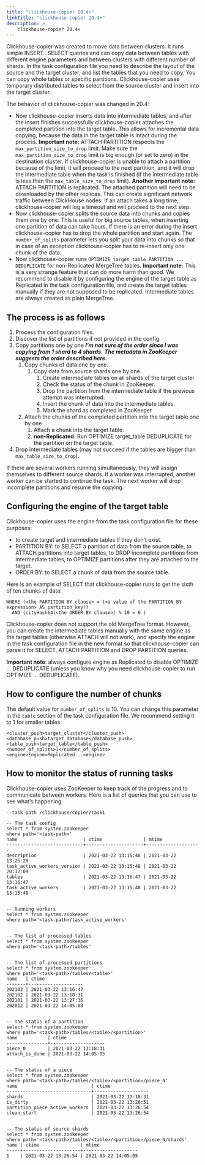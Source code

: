 ```yaml
---
title: "clickhouse-copier 20.4+"
linkTitle: "clickhouse-copier 20.4+"
description: >
    clickhouse-copier 20.4+
---
```

Clickhouse-copier was created to move data between clusters.
It runs simple INSERT…SELECT queries and can copy data between tables with different engine parameters and between clusters with different number of shards.
In the task configuration file you need to describe the layout of the source and the target cluster, and list the tables that you need to copy. You can copy whole tables or specific partitions.
Clickhouse-copier uses temporary distributed tables to select from the source cluster and insert into the target cluster.

The behavior of clickhouse-copier was changed in 20.4:

* Now clickhouse-copier inserts data into intermediate tables, and after the insert finishes successfully clickhouse-copier attaches the completed partition into the target table. This allows for incremental data copying, because the data in the target table is intact during the process. **Important note:** ATTACH PARTITION respects the `max_partition_size_to_drop` limit. Make sure the `max_partition_size_to_drop` limit is big enough (or set to zero) in the destination cluster. If clickhouse-copier is unable to attach a partition because of the limit, it will proceed to the next partition, and it will drop the intermediate table when the task is finished (if the intermediate table is less than the `max_table_size_to_drop` limit). **Another important note:** ATTACH PARTITION is replicated. The attached partition will need to be downloaded by the other replicas. This can create significant network traffic between ClickHouse nodes. If an attach takes a long time, clickhouse-copier will log a timeout and will proceed to the next step.
* Now clickhouse-copier splits the source data into chunks and copies them one by one. This is useful for big source tables, when inserting one partition of data can take hours. If there is an error during the insert clickhouse-copier has to drop the whole partition and start again. The `number_of_splits` parameter lets you split your data into chunks so that in case of an exception clickhouse-copier has to re-insert only one chunk of the data.
* Now clickhouse-copier runs `OPTIMIZE target_table PARTITION ... DEDUPLICATE` for non-Replicated MergeTree tables. **Important note:** This is a very strange feature that can do more harm than good. We recommend to disable it by configuring the engine of the target table as Replicated in the task configuration file, and create the target tables manually if they are not supposed to be replicated. Intermediate tables are always created as plain MergeTree.

## The process is as follows

1. Process the configuration files.
2. Discover the list of partitions if not provided in the config.
3. Copy partitions one by one _**I’m not sure of the order since I was copying from 1 shard to 4 shards.**_ _**The metadata in ZooKeeper suggests the order described here.**_
   1. Copy chunks of data one by one.
      1. Copy data from source shards one by one.
         1. Create intermediate tables on all shards of the target cluster.
         2. Check the status of the chunk in ZooKeeper.
         3. Drop the partition from the intermediate table if the previous attempt was interrupted.
         4. Insert the chunk of data into the intermediate tables.
         5. Mark the shard as completed in ZooKeeper
   2. Attach the chunks of the completed partition into the target table one by one
      1. Attach a chunk into the target table.
      2. **non-Replicated:** Run OPTIMIZE target_table DEDUPLICATE for the partition on the target table.
4. Drop intermediate tables (may not succeed if the tables are bigger than `max_table_size_to_drop`).

If there are several workers running simultaneously, they will assign themselves to different source shards.
If a worker was interrupted, another worker can be started to continue the task. The next worker will drop incomplete partitions and resume the copying.

## Configuring the engine of the target table

Clickhouse-copier uses the engine from the task configuration file for these purposes:

* to create target and intermediate tables if they don’t exist.
* PARTITION BY: to SELECT a partition of data from the source table, to ATTACH partitions into target tables, to DROP incomplete partitions from intermediate tables, to OPTIMIZE partitions after they are attached to the target.
* ORDER BY: to SELECT a chunk of data from the source table.

Here is an example of SELECT that clickhouse-copier runs to get the sixth of ten chunks of data:

```text
WHERE (<the PARTITION BY clause> = (<a value of the PARTITION BY expression> AS partition_key))
  AND (cityHash64(<the ORDER BY clause>) % 10 = 6 )
```

Clickhouse-copier does not support the old MergeTree format.
However, you can create the intermediate tables manually with the same engine as the target tables (otherwise ATTACH will not work), and specify the engine in the task configuration file in the new format so that clickhouse-copier can parse it for SELECT, ATTACH PARTITION and DROP PARTITION queries.

**Important note**: always configure engine as Replicated to disable OPTIMIZE … DEDUPLICATE (unless you know why you need clickhouse-copier to run OPTIMIZE … DEDUPLICATE).

## How to configure the number of chunks

The default value for `number_of_splits` is 10.
You can change this parameter in the `table` section of the task configuration file. We recommend setting it to 1 for smaller tables.

```text
<cluster_push>target_cluster</cluster_push>
<database_push>target_database</database_push>
<table_push>target_table</table_push>
<number_of_splits>1</number_of_splits>
<engine>Engine=Replicated...<engine>
```

## How to monitor the status of running tasks

Clickhouse-copier uses ZooKeeper to keep track of the progress and to communicate between workers.
Here is a list of queries that you can use to see what’s happening.

```text
--task-path /clickhouse/copier/task1

-- The task config
select * from system.zookeeper
where path='<task-path>'
name                        | ctime               | mtime           
----------------------------+---------------------+--------------------
description                 | 2021-03-22 13:15:48 | 2021-03-22 13:25:28
task_active_workers_version | 2021-03-22 13:15:48 | 2021-03-22 20:32:09
tables                      | 2021-03-22 13:16:47 | 2021-03-22 13:16:47
task_active_workers         | 2021-03-22 13:15:48 | 2021-03-22 13:15:48


-- Running workers
select * from system.zookeeper
where path='<task-path>/task_active_workers'


-- The list of processed tables
select * from system.zookeeper
where path='<task-path>/tables'


-- The list of processed partitions
select * from system.zookeeper
where path='<task-path>/tables/<table>'
name   | ctime           
-------+--------------------
202103 | 2021-03-22 13:16:47
202102 | 2021-03-22 13:18:31
202101 | 2021-03-22 13:27:36
202012 | 2021-03-22 14:05:08


-- The status of a partition
select * from system.zookeeper
where path='<task-path>/tables/<table>/<partition>'
name           | ctime           
---------------+--------------------
piece_0        | 2021-03-22 13:18:31
attach_is_done | 2021-03-22 14:05:05


-- The status of a piece
select * from system.zookeeper
where path='<task-path>/tables/<table>/<partition>/piece_N'
name                           | ctime           
-------------------------------+--------------------
shards                         | 2021-03-22 13:18:31
is_dirty                       | 2021-03-22 13:26:51
partition_piece_active_workers | 2021-03-22 13:26:54
clean_start                    | 2021-03-22 13:26:54


-- The status of source shards
select * from system.zookeeper
where path='<task-path>/tables/<table>/<partition>/piece_N/shards'
name | ctime               | mtime           
-----+---------------------+--------------------
1    | 2021-03-22 13:26:54 | 2021-03-22 14:05:05
```
